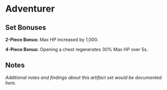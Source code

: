 # Adventurer

## Set Bonuses

**2-Piece Bonus:** Max HP increased by 1,000.

**4-Piece Bonus:** Opening a chest regenerates 30% Max HP over 5s.

## Notes

*Additional notes and findings about this artifact set would be documented here.*

